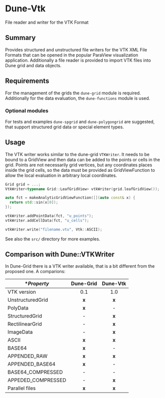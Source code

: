 # Dune-Vtk
File reader and writer for the VTK Format

## Summary
Provides structured and unstructured file writers for the VTK XML File Formats 
that can be opened in the popular ParaView visualization application. Additionally
a file reader is provided to import VTK files into Dune grid and data objects.

## Requirements
For the management of the grids the `dune-grid` module is required. Additionally
for the data evaluation, the `dune-functions` module is used. 

### Optional modules
For tests and examples `dune-spgrid` and `dune-polygongrid` are suggested, that 
support structured grid data or special element types.

## Usage
The VTK writer works similar to the dune-grid `VTKWriter`. It needs to be bound 
to a GridView and then data can be added to the points or cells in the grid.
Points are not necessarily grid vertices, but any coordinates places inside the 
grid cells, so the data must be provided as GridViewFunction to allow the local
evaluation in arbitrary local coordinates.

```c++
Grid grid = ...;
VtkWriter<typename Grid::LeafGridView> vtkWriter(grid.leafGridView());

auto fct = makeAnalyticGridViewFunction([](auto const& x) {
  return std::sin(x[0]);
});

vtkWriter.addPointData(fct, "u_points");
vtkWriter.addCellData(fct, "u_cells");

vtkWriter.write("filename.vtu", Vtk::ASCII);
```

See also the `src/` directory for more examples.

## Comparison with Dune::VTKWriter
In Dune-Grid there is a VTK writer available, that is a bit different from the
proposed one. A comparions:

| **Property*        | **Dune-Grid** | **Dune-Vtk** |
| ------------------ | :-----------: | :----------: |
| VTK version        | 0.1           | 1.0          |
| UnstructuredGrid   | **x**         | **x**        |
| PolyData           | **x**         | -            |
| StructuredGrid     | -             | **x**        |
| RectilinearGrid    | -             | **x**        |
| ImageData          | -             | **x**        |
| ASCII              | **x**         | **x**        |
| BASE64             | **x**         | -            |
| APPENDED_RAW       | **x**         | **x**        |
| APPENDED_BASE64    | **x**         | -            |
| BASE64_COMPRESSED  | -             | -            |
| APPEDED_COMPRESSED | -             | **x**        |
| Parallel files     | **x**         | **x**        |
